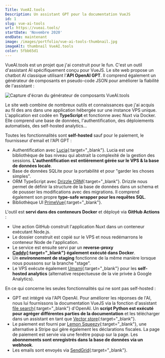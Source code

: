 ```yaml
---
Title: VueAI.tools
Description: Un assistant GPT pour la documentation VueJS
id: 1
slug: vue-ai-tools
url: https://vueai.tools/
startDate: 'Novembre 2020'
endDate: maintenant
image: /images/portfolio/vue-ai-tools-thumbnail.jpg
imageAlt: thumbnail VueAI.tools
color: 5fbb65d1
---
```


VueAI.tools est un projet que j'ai construit pour le fun. C'est un outil d'assistant AI spécifiquement conçu pour VueJS. Le site web propose un chatbot AI classique utilisant l'**API OpenAI GPT**. Il comprend également un générateur de composants en pseudo-code JSON pour améliorer la fiabilité de l'assistant :

![Capture d'écran du générateur de composants VueAI.tools](/images/portfolio/component-builder-screenshot.png)

Le site web combine de nombreux outils et connaissances que j'ai acquis au fil des ans dans une application hébergée sur une instance VPS unique. L'application est codée en **TypeScript** et fonctionne avec Nuxt via Docker. Elle comprend une base de données, l'authentification, des déploiements automatisés, des self-hosted analytics...

Toutes les fonctionnalités sont **self-hosted** sauf pour le paiement, le fournisseur d'email et l'API GPT :

- Authentification avec [Lucia](https://lucia-auth.com/){:target="\_blank"}. Lucia est une bibliothèque de bas niveau qui abstrait la complexité de la gestion des sessions. **L'authentification est entièrement gérée sur le VPS & la base de données locale**.
- Base de données SQLite pour la portabilité et pour "garder les choses simples".
- ORM TypeScript avec [Drizzle ORM](https://orm.drizzle.team/){:target="\_blank"}. Drizzle nous permet de définir la structure de la base de données dans un schema et de pousser les modifications avec des migrations. Il comprend également son propre **type-safe wrapper pour les requêtes SQL**.
- Bibliothèque UI [PrimeVue](https://primevue.org/){:target="\_blank"}.

L'outil est **servi dans des conteneurs Docker** et déployé via **GitHub Actions** :

- Une action GitHub construit l'application Nuxt dans un conteneur exécutant Node.js.
- Le dossier construit est copié sur le VPS et nous redémarrons le conteneur Node de l'application.
- Le service est ensuite servi par un **reverse-proxy [Caddy](https://caddyserver.com/){:target="\_blank"} également exécuté dans Docker**.
- Un **environnement de staging** fonctionne de la même manière lorsque nous poussons sur la branche "stage".
- Le VPS exécute également [Umami](https://umami.is/){:target="\_blank"} pour les **self-hosted analytics** (alternative respectueuse de la vie privée à Google Analytics).

En ce qui concerne les seules fonctionnalités qui ne sont pas self-hosted :

- GPT est intégré via l'API OpenAI. Pour améliorer les réponses de l'AI, nous lui fournissons la documentation VueJS via la fonction d'assistant [file search](https://platform.openai.com/docs/assistants/tools/file-search){:target="\_blank"} d'OpenAI. Un **script Python est exécuté pour agréger différentes parties de la documentation** et les télécharger dans un assistant en tant que [Vector store](https://platform.openai.com/docs/assistants/tools/file-search/vector-stores){:target="\_blank"}.
- Le paiement est fourni par [Lemon Squeezy](https://www.lemonsqueezy.com/){:target="\_blank"}, une alternative à Stripe qui gère également les déclarations fiscales. La page de paiement est servie via une fenêtre popup sur la page. Les **abonnements sont enregistrés dans la base de données via un webhook**.
- Les emails sont envoyés via [SendGrid](https://sendgrid.com/en-us){:target="\_blank"}.
